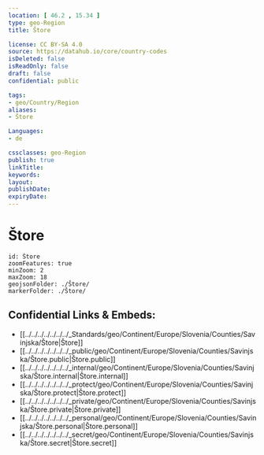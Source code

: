 ```yaml
---
location: [ 46.2 , 15.34 ] 
type: geo-Region
title: Štore

license: CC BY-SA 4.0
source: https://datahub.io/core/country-codes
isDeleted: false
isReadOnly: false
draft: false
confidential: public

tags:
- geo/Country/Region
aliases:
- Štore

Languages:
- de

cssclasses: geo-Region
publish: true
linkTitle: 
keywords: 
layout: 
publishDate: 
expiryDate: 
---
```


# Štore

```leaflet
id: Štore
zoomFeatures: true 
minZoom: 2 
maxZoom: 18
geojsonFolder: ./Štore/
markerFolder: ./Štore/
```


## Confidential Links & Embeds: 
- [[../../../../../../../_Standards/geo/Continent/Europe/Slovenia/Counties/Savinjska/Štore|Štore]] 
- [[../../../../../../../_public/geo/Continent/Europe/Slovenia/Counties/Savinjska/Štore.public|Štore.public]] 
- [[../../../../../../../_internal/geo/Continent/Europe/Slovenia/Counties/Savinjska/Štore.internal|Štore.internal]] 
- [[../../../../../../../_protect/geo/Continent/Europe/Slovenia/Counties/Savinjska/Štore.protect|Štore.protect]] 
- [[../../../../../../../_private/geo/Continent/Europe/Slovenia/Counties/Savinjska/Štore.private|Štore.private]] 
- [[../../../../../../../_personal/geo/Continent/Europe/Slovenia/Counties/Savinjska/Štore.personal|Štore.personal]] 
- [[../../../../../../../_secret/geo/Continent/Europe/Slovenia/Counties/Savinjska/Štore.secret|Štore.secret]] 

